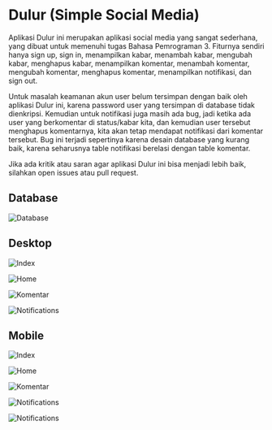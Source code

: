 # Dulur (Simple Social Media)

Aplikasi Dulur ini merupakan aplikasi social media yang sangat sederhana, yang dibuat untuk memenuhi tugas Bahasa Pemrograman 3. Fiturnya sendiri hanya sign up, sign in, menampilkan kabar, menambah kabar, mengubah kabar, menghapus kabar, menampilkan komentar, menambah komentar, mengubah komentar, menghapus komentar, menampilkan notifikasi, dan sign out.

Untuk masalah keamanan akun user belum tersimpan dengan baik oleh aplikasi Dulur ini, karena password user yang tersimpan di database tidak dienkripsi. Kemudian untuk notifikasi juga masih ada bug, jadi ketika ada user yang berkomentar di status/kabar kita, dan kemudian user tersebut menghapus komentarnya, kita akan tetap mendapat notifikasi dari komentar tersebut. Bug ini terjadi sepertinya karena desain  database yang kurang baik, karena seharusnya table notifikasi berelasi dengan table komentar.

Jika ada kritik atau saran agar aplikasi Dulur ini bisa menjadi lebih baik, silahkan open issues atau pull request.

## Database
![Database](https://raw.githubusercontent.com/eputra/dulur/master/screenshot/database.png)

## Desktop
![Index](https://raw.githubusercontent.com/eputra/dulur/master/screenshot/desktop/1.png)

![Home](https://raw.githubusercontent.com/eputra/dulur/master/screenshot/desktop/5.png)

![Komentar](https://raw.githubusercontent.com/eputra/dulur/master/screenshot/desktop/12.png)

![Notifications](https://raw.githubusercontent.com/eputra/dulur/master/screenshot/desktop/18.png)

## Mobile
![Index](https://raw.githubusercontent.com/eputra/dulur/master/screenshot/mobile/1.png)

![Home](https://raw.githubusercontent.com/eputra/dulur/master/screenshot/mobile/5.png)

![Komentar](https://raw.githubusercontent.com/eputra/dulur/master/screenshot/mobile/11.png)

![Notifications](https://raw.githubusercontent.com/eputra/dulur/master/screenshot/mobile/17.png)

![Notifications](https://raw.githubusercontent.com/eputra/dulur/master/screenshot/mobile/18.png)